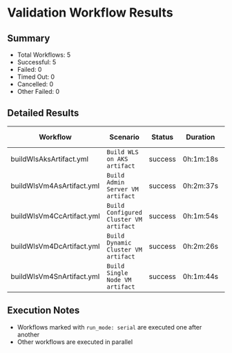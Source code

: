 # Validation Workflow Results

## Summary
- Total Workflows: 5
- Successful: 5
- Failed: 0
- Timed Out: 0
- Cancelled: 0
- Other Failed: 0

## Detailed Results

| Workflow | Scenario | Status | Duration | Run URL |
|----------|----------|---------|-----------|----------|
| buildWlsAksArtifact.yml | `Build WLS on AKS artifact` | success | 0h:1m:18s | [View Run](https://github.com/oracle/weblogic-azure/actions/runs/18423080031) |
| buildWlsVm4AsArtifact.yml | `Build Admin Server VM artifact` | success | 0h:2m:37s | [View Run](https://github.com/oracle/weblogic-azure/actions/runs/18423081828) |
| buildWlsVm4CcArtifact.yml | `Build Configured Cluster VM artifact` | success | 0h:1m:54s | [View Run](https://github.com/oracle/weblogic-azure/actions/runs/18423083348) |
| buildWlsVm4DcArtifact.yml | `Build Dynamic Cluster VM artifact` | success | 0h:2m:26s | [View Run](https://github.com/oracle/weblogic-azure/actions/runs/18423084752) |
| buildWlsVm4SnArtifact.yml | `Build Single Node VM artifact` | success | 0h:1m:44s | [View Run](https://github.com/oracle/weblogic-azure/actions/runs/18423086181) |


## Execution Notes
- Workflows marked with `run_mode: serial` are executed one after another
- Other workflows are executed in parallel
